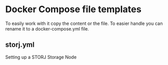 # Docker Compose file templates

To easily work with it copy the content or the file. To easier handle you can rename it to a docker-compose.yml file.

## storj.yml
Setting up a STORJ Storage Node
